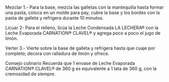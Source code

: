 Mezclar
1.- Para la base, mezcla las galletas con la mantequilla hasta formar una pasta, coloca en un molde para pay, cubre la base y los bordes con la pasta de galleta y refrigera durante 10 minutos.

Licuar
2- Para el relleno, licúa la Leche Condensada LA LECHERA® con la Leche Evaporada CARNATION® CLAVEL® y agrega poco a poco el jugo de limón.

Verter
3.- Vierte sobre la base de galleta y refrigera hasta que cuaje por completo; decora con ralladura de limón y ofrece.

Consejo culinario
Recuerda que 1 envase de Leche Evaporada CARNATION® CLAVEL® de 360 g es equivalente a 1 lata de 360 g, con la cremosidad de siempre.

